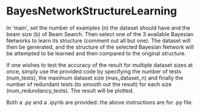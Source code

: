# BayesNetworkStructureLearning

In 'main', set the number of examples (n) the dataset should have and the beam size (b) of Beam Search. Then select one of the 3 available Bayesian Networks to learn its structure (comment out all but one). 
The dataset will then be generated, and the structure of the selected Bayesian Network will be attempted to be learned and then compared to the original structure.

If one wishes to test the accuracy of the result for multiple dataset sizes at once, simply use the provided code by specifying the number of tests (num_tests), the maximum dataset size (max_dataset_n) and finally the number of redundant tests (to smooth out the result) for each size (num_redundancy_tests). The result will be plotted.

Both a .py and a .ipynb are provided: the above instructions are for .py file.
